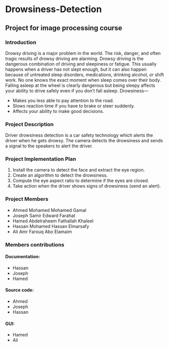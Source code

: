 # Drowsiness-Detection
## Project for image processing course 
### Introduction

Drowsy driving is a major problem in the world. The risk, danger, and often tragic results of drowsy driving are alarming. Drowsy driving is the dangerous combination of driving and sleepiness or fatigue. This usually happens when a driver has not slept enough, but it can also happen because of untreated sleep disorders, medications, drinking alcohol, or shift work.
No one knows the exact moment when sleep comes over their body. Falling asleep at the wheel is clearly dangerous but being sleepy affects your ability to drive safely even if you don’t fall asleep. Drowsiness—
- Makes you less able to pay attention to the road.
- Slows reaction time if you have to brake or steer suddenly.
- Affects your ability to make good decisions.

### Project Description

Driver drowsiness detection is a car safety technology which alerts the driver when he gets drowsy.
The camera detects the drowsiness and sends a signal to the speakers to alert the driver.

### Project Implementation Plan

1.	Install the camera to detect the face and extract the eye region.
2.	Create an algorithm to detect the drowsiness.
3.	Compute the eye aspect ratio to determine if the eyes are closed.
4.	Take action when the driver shows signs of drowsiness (send an alert).



### Project Members
-	Ahmed Mohamed Mohamed Gamal         
- Joseph Samir Edward Farahat            
- Hamed Abdelraheem Fathallah Khaleel 
- Hassan Mohamed Hassan Elmarsafy          
- Ali Amr Farouq Abo Elamaim


### Members contributions
#### Documentation:
- Hassan 
- Joseph
- Hamed
#### Source code:
- Ahmed 
- Joseph 
- Hassan
#### GUI:
- Hamed
- Ali

